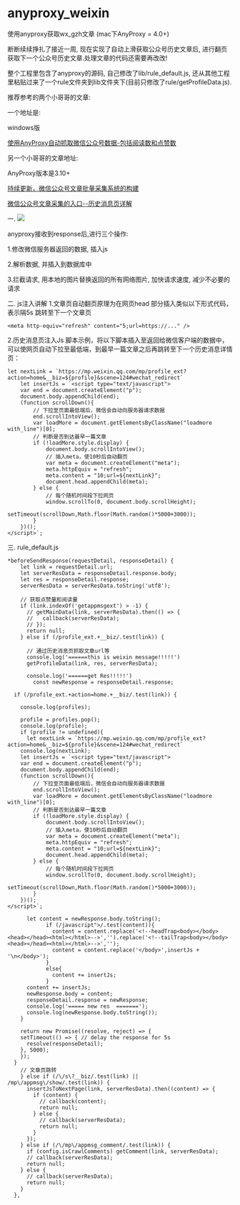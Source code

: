 # anyproxy_weixin
使用anyproxy获取wx_gzh文章 (mac下AnyProxy = 4.0+)

断断续续挣扎了接近一周, 现在实现了自动上滑获取公众号历史文章后, 进行翻页获取下一个公众号历史文章.处理文章的代码还需要再改改!

整个工程里包含了anyproxy的源码,  自己修改了lib/rule_default.js, 还从其他工程里粘贴过来了一个rule文件夹到lib文件夹下(目前只修改了rule/getProfileData.js).

推荐参考的两个小哥哥的文章:

一个地址是:

windows版

[使用AnyProxy自动抓取微信公众号数据-包括阅读数和点赞数](https://gitee.com/zsyoung01/AnyProxy)

另一个小哥哥的文章地址:

AnyProxy版本是3.10+

[持续更新，微信公众号文章批量采集系统的构建](https://zhuanlan.zhihu.com/p/24302048)

[微信公众号文章采集的入口--历史消息页详解](https://zhuanlan.zhihu.com/p/24350954)

一.
![](https://note.youdao.com/yws/public/resource/85744f2f6e1ee633358d566919ef23ef/6dbed156370be50e3063e256b45ccf52)

anyproxy接收到response后,进行三个操作:

1.修改微信服务器返回的数据, 插入js

2.解析数据, 并插入到数据库中

3.拦截请求, 用本地的图片替换返回的所有网络图片, 加快请求速度, 减少不必要的请求

二. js注入讲解
1.文章页自动翻页原理为在网页head 部分插入类似以下形式代码，表示隔5s 跳转至下一个文章页
```
<meta http-equiv="refresh" content="5;url=https://..." />
```
2.历史消息页注入Js 脚本示例，将以下脚本插入至返回给微信客户端的数据中，可以使网页自动下拉至最低端，到最早一篇文章之后再跳转至下一个历史消息详情页：

```
let nextLink = `https://mp.weixin.qq.com/mp/profile_ext?action=home&__biz=${profile}&scene=124#wechat_redirect`
    let insertJs = `<script type="text/javascript">
    var end = document.createElement("p");
    document.body.appendChild(end);
    (function scrollDown(){
        // 下拉至页面最低端后，微信会自动向服务器请求数据
        end.scrollIntoView();
        var loadMore = document.getElementsByClassName("loadmore with_line")[0];
        // 判断是否到达最早一篇文章
        if (!loadMore.style.display) {
            document.body.scrollIntoView();
            // 插入meta，使10秒后自动翻页
            var meta = document.createElement("meta");
            meta.httpEquiv = "refresh";
            meta.content = "10;url=${nextLink}";
            document.head.appendChild(meta);
        } else {
            // 每个随机时间段下拉网页
            window.scrollTo(0, document.body.scrollHeight);
            setTimeout(scrollDown,Math.floor(Math.random()*5000+3000));
        }
    })();
</script>`;
```


三. rule_default.js

````
*beforeSendResponse(requestDetail, responseDetail) {
    let link = requestDetail.url;
    let serverResData = responseDetail.response.body;
    let res = responseDetail.response;
    serverResData = serverResData.toString('utf8');

    // 获取点赞量和阅读量
    if (link.indexOf('getappmsgext') > -1) {
      // getMainData(link, serverResData).then(() => {
      //   callback(serverResData);
      // });
      return null;
    } else if (/profile_ext.+__biz/.test(link)) {

      // 通过历史消息页抓取文章url等
      console.log('======this is weixin message!!!!!')
      getProfileData(link, res, serverResData);

      console.log('======get Res!!!!!')
        const newResponse = responseDetail.response;

  if (/profile_ext.+action=home.+__biz/.test(link)) {

    console.log(profiles);

    profile = profiles.pop();
    console.log(profile);
    if (profile != undefined){
      let nextLink = `https://mp.weixin.qq.com/mp/profile_ext?action=home&__biz=${profile}&scene=124#wechat_redirect`
    console.log(nextLink);
    let insertJs = `<script type="text/javascript">
    var end = document.createElement("p");
    document.body.appendChild(end);
    (function scrollDown(){
        // 下拉至页面最低端后，微信会自动向服务器请求数据
        end.scrollIntoView();
        var loadMore = document.getElementsByClassName("loadmore with_line")[0];
        // 判断是否到达最早一篇文章
        if (!loadMore.style.display) {
            document.body.scrollIntoView();
            // 插入meta，使10秒后自动翻页
            var meta = document.createElement("meta");
            meta.httpEquiv = "refresh";
            meta.content = "10;url=${nextLink}";
            document.head.appendChild(meta);
        } else {
            // 每个随机时间段下拉网页
            window.scrollTo(0, document.body.scrollHeight);
            setTimeout(scrollDown,Math.floor(Math.random()*5000+3000));
        }
    })();
</script>`;

      let content = newResponse.body.toString();
            if (/javascript">/.test(content)){
              content = content.replace('<!--headTrap<body></body><head></head><html></html>-->','').replace('<!--tailTrap<body></body><head></head><html></html>-->','');
              content = content.replace('</body>',insertJs + '\n</body>');
            }
            else{
              content += insertJs;
            }
      content += insertJs;
      newResponse.body = content;
      responseDetail.response = newResponse;
      console.log('===== new res  =======');
      console.log(newResponse.body.toString());
    }

    return new Promise((resolve, reject) => {
    setTimeout(() => { // delay the response for 5s
      resolve(responseDetail);
    }, 5000);
    });
  }
    // 文章页跳转
    } else if (/\/s\?__biz/.test(link) || /mp\/appmsg\/show/.test(link)) {
      insertJsToNextPage(link, serverResData).then((content) => {
        if (content) {
          // callback(content);
          return null;
        } else {
          // callback(serverResData);
          return null;
        }
      });
    } else if (/\/mp\/appmsg_comment/.test(link)) {
      if (config.isCrawlComments) getComment(link, serverResData);
      // callback(serverResData);
      return null;
    } else {
      // callback(serverResData);
      return null;
    }
  },
````




